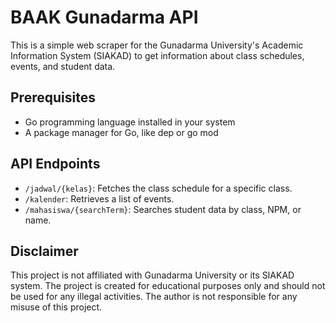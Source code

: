 # BAAK Gunadarma API

This is a simple web scraper for the Gunadarma University's Academic Information System (SIAKAD) to get information about class schedules, events, and student data.

## Prerequisites

- Go programming language installed in your system
- A package manager for Go, like dep or go mod

## API Endpoints

- `/jadwal/{kelas}`: Fetches the class schedule for a specific class.
- `/kalender`: Retrieves a list of events.
- `/mahasiswa/{searchTerm}`: Searches student data by class, NPM, or name.

## Disclaimer

This project is not affiliated with Gunadarma University or its SIAKAD system. The project is created for educational purposes only and should not be used for any illegal activities. The author is not responsible for any misuse of this project.
